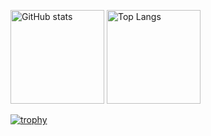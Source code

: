 <p align="left"> 
  <img alt="GitHub stats" height="150px" src="https://github-readme-stats.vercel.app/api?username=NaCl5alt&theme=onedark&show_icons=true" />
  <img alt="Top Langs" height="150px" src="https://github-readme-stats.vercel.app/api/top-langs/?username=NaCl5alt&layout=compact&theme=onedark" />
</p>

[![trophy](https://github-profile-trophy.vercel.app/?username=NaCl5alt&theme=onedark&column=7)](https://github.com/ryo-ma/github-profile-trophy)
